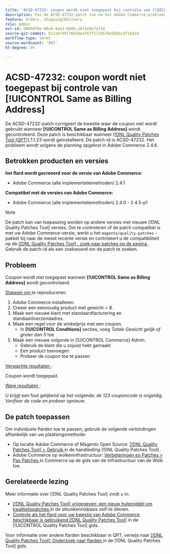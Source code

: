 ```yaml
---
title: 'ACSD-47232: coupon wordt niet toegepast bij controle van [!UICONTROL Same as Billing Address]'
description: Pas de ACSD-47232-patch toe om het Adobe Commerce-probleem op te lossen waarbij geen coupon wordt gebruikt wanneer [!UICONTROL Same as Billing Address] wordt gecontroleerd.
feature: Orders, Shipping/Delivery
role: Admin
exl-id: d8050f6e-00a9-4aa3-bb8b-1631e0e7a714
source-git-commit: 011a6f46f76029eaf67f172b576e58dac9710a3d
workflow-type: tm+mt
source-wordcount: '367'
ht-degree: 0%

---
```


# ACSD-47232: coupon wordt niet toegepast bij controle van [!UICONTROL Same as Billing Address]

De ACSD-47232-patch corrigeert de kwestie waar de coupon niet wordt gebruikt wanneer **[!UICONTROL Same as Billing Address]** wordt gecontroleerd. Deze patch is beschikbaar wanneer [[!DNL Quality Patches Tool (QPT)] ](https://experienceleague.adobe.com/en/docs/commerce-operations/tools/quality-patches-tool/quality-patches-tool-to-self-serve-quality-patches) 1.1.23 wordt geïnstalleerd. De patch-id is ACSD-47232. Het probleem wordt volgens de planning opgelost in Adobe Commerce 2.4.6.

## Betrokken producten en versies

**het flard wordt gecreeerd voor de versie van Adobe Commerce:**

* Adobe Commerce (alle implementatiemethoden) 2.4.1

**Compatibel met de versies van Adobe Commerce:**

* Adobe Commerce (alle implementatiemethoden) 2.4.0 - 2.4.5-p1

>[!NOTE]
>
>De patch kan van toepassing worden op andere versies met nieuwe [!DNL Quality Patches Tool] versies. Om te controleren of de patch compatibel is met uw Adobe Commerce-versie, werkt u het `magento/quality-patches` -pakket bij naar de meest recente versie en controleert u de compatibiliteit op de [[!DNL Quality Patches Tool] : zoek naar patches op de pagina ](https://experienceleague.adobe.com/tools/commerce-quality-patches/index.html) . Gebruik de patch-id als een zoekwoord om de patch te zoeken.

## Probleem

Coupon wordt niet toegepast wanneer **[!UICONTROL Same as Billing Address]** wordt gecontroleerd.

<u> Stappen om </u> te reproduceren:

1. Adobe Commerce installeren.
1. Creeer een eenvoudig product met gewicht = *8*.
1. Maak een nieuwe klant met standaardfacturering en standaardverzendadres.
1. Maak een regel voor de winkelprijs met een coupon.
   * In **[!UICONTROL Conditions]** secties, voeg *Totale Gewicht gelijk of groter dan 5* toe
1. Maak een nieuwe volgorde in [!UICONTROL Commerce] Admin.
   * Gebruik de klant die u zojuist hebt gemaakt
   * Een product toevoegen
   * Probeer de coupon toe te passen

<u> Verwachte resultaten </u>:

Coupon wordt toegepast.

<u> Ware resultaten </u>:

U krijgt een fout gelijkend op het volgende: *de 123 couponcode is ongeldig. Verifieer de code en probeer opnieuw.*

## De patch toepassen

Om individuele flarden toe te passen, gebruik de volgende verbindingen afhankelijk van uw plaatsingsmethode:

* Op locatie Adobe Commerce of Magento Open Source: [[!DNL Quality Patches Tool] > Gebruik ](/help/tools/quality-patches-tool/usage.md) in de handleiding [!DNL Quality Patches Tool] .
* Adobe Commerce op wolkeninfrastructuur: [ Verbeteringen en Patches > Pas Patches ](https://experienceleague.adobe.com/docs/commerce-cloud-service/user-guide/develop/upgrade/apply-patches.html) in Commerce op de gids van de Infrastructuur van de Wolk toe.

## Gerelateerde lezing

Meer informatie over [!DNL Quality Patches Tool] vindt u in:

* [[!DNL Quality Patches Tool]  vrijgegeven: een nieuw hulpmiddel om kwaliteitspatches ](https://experienceleague.adobe.com/en/docs/commerce-operations/tools/quality-patches-tool/quality-patches-tool-to-self-serve-quality-patches) in de steunkennisbasis zelf-te dienen.
* [ Controle als het flard voor uw kwestie van Adobe Commerce beschikbaar is gebruikend  [!DNL Quality Patches Tool]](/help/tools/quality-patches-tool/patches-available-in-qpt/check-patch-for-magento-issue-with-magento-quality-patches.md) in de [!UICONTROL Quality Patches Tool] gids.


Voor informatie over andere flarden beschikbaar in QPT, verwijs naar [[!DNL Quality Patches Tool]: Onderzoek naar flarden ](https://experienceleague.adobe.com/tools/commerce-quality-patches/index.html) in de [!DNL Quality Patches Tool] gids.
